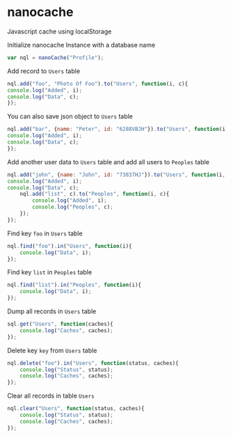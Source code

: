 # nanocache
Javascript cache using localStorage 


Initialize nanocache Instance with a database name

```js
var nql = nanoCache("Profile");
```
    

Add record to `Users` table

```js
nql.add("foo", "Photo Of Foo").to("Users", function(i, c){
console.log("Added", i);
console.log("Data", c);
});
```
    
You can also save json object to `Users` table

```js
nql.add("bar", {name: "Peter", id: "6288VBJH"}).to("Users", function(i, c){
console.log("Added", i);
console.log("Data", c);
});
```
    
Add another user data to `Users` table and add all users to `Peoples` table

```js
nql.add("john", {name: "John", id: "73837HJ"}).to("Users", function(i, c){
console.log("Added", i);
console.log("Data", c);
    nql.add("list", c).to("Peoples", function(i, c){
        console.log("Added", i);
        console.log("Peoples", c);
    });
});
```
    
Find key `foo` in `Users` table

```js
nql.find("foo").in("Users", function(i){
    console.log("Data", i);
});
```
    
Find key `list` in `Peoples` table

```js
nql.find("list").in("Peoples", function(i){
    console.log("Data", i);
});
```

Dump all records in `Users` table
```js
sql.get("Users", function(caches){
    console.log("Caches", caches);
});
```
    
Delete key `key` from `Users` table    

```js
nql.delete("foo").in("Users", function(status, caches){
    console.log("Status", status);
    console.log("Caches", caches);
});
```

Clear all records in table `Users`    

```js
nql.clear("Users", function(status, caches){
    console.log("Status", status);
    console.log("Caches", caches);
});
```

